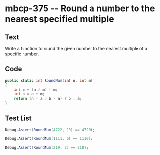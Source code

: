 # mbcp-375 -- Round a number to the nearest specified multiple

## Text

Write a function to round the given number to the nearest multiple of a specific number.

## Code

```csharp
public static int RoundNum(int n, int m)
{
    int a = (n / m) * m;
    int b = a + m;
    return (n - a > b - n) ? b : a;
}
```

## Test List

```csharp
Debug.Assert(RoundNum(4722, 10) == 4720);
```

```csharp
Debug.Assert(RoundNum(1111, 5) == 1110);
```

```csharp
Debug.Assert(RoundNum(219, 2) == 218);
```
